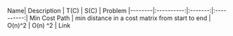 
 Name| Description | T(C) | S(C) | Problem
|--------|:----------:|:-------:|:----------:|
Min Cost Path | min distance in a cost matrix from start to end | O(n)^2 | O(n) ^2 | Link
